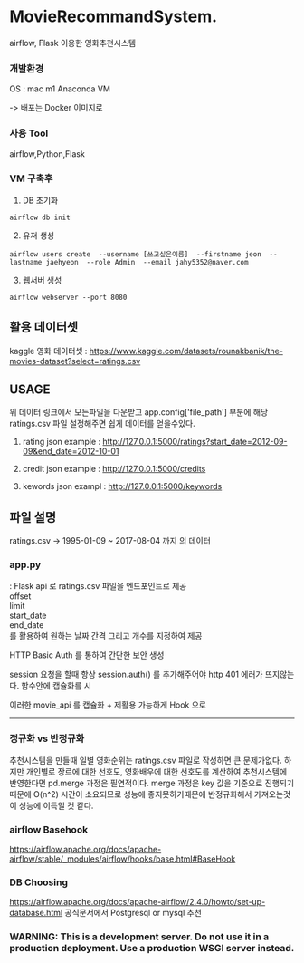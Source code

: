 # MovieRecommandSystem.
airflow, Flask 이용한 영화추천시스템

### 개발환경 
OS : mac m1 
Anaconda VM 

-> 배포는 Docker 이미지로 

### 사용 Tool 
airflow,Python,Flask

### VM 구축후  
1. DB 초기화  
```
airflow db init 
```
2. 유저 생성 
```
airflow users create  --username [쓰고싶은이름]  --firstname jeon  --lastname jaehyeon  --role Admin  --email jahy5352@naver.com 
```
3. 웹서버 생성 
```
airflow webserver --port 8080
```

## 활용 데이터셋 
kaggle 영화 데이터셋 : https://www.kaggle.com/datasets/rounakbanik/the-movies-dataset?select=ratings.csv

## USAGE 
위 데이터 링크에서 모든파일을 다운받고 app.config['file_path'] 부분에 해당 ratings.csv 파일 설정해주면 쉽게 데이터를 얻을수있다.  
1. rating json
example :  http://127.0.0.1:5000/ratings?start_date=2012-09-09&end_date=2012-10-01  

2. credit json
example : http://127.0.0.1:5000/credits 

3. kewords json
exampl : http://127.0.0.1:5000/keywords
## 파일 설명 
ratings.csv -> 1995-01-09 ~ 2017-08-04 까지 의 데이터


### app.py   
: Flask api 로 ratings.csv 파일을 엔드포인트로 제공   
offset   
limit   
start_date   
end_date   
를 활용하여 원하는 날짜 간격 그리고 개수를 지정하여 제공  

HTTP Basic Auth 를 통하여  간단한 보안 생성

session 요청을 할때 항상 session.auth() 를 추가해주어야 http 401 에러가 뜨지않는다. 함수안에 캡슐화를 시

이러한 movie_api 를  캡슐화 + 제활용 가능하게 Hook 으로 

--------------------------------------------------------------------------------------
### 정규화 vs 반정규화 

추천시스템을 만들때 일별 영화순위는 ratings.csv 파일로 작성하면 큰 문제가없다. 하지만 개인별로 장르에 대한 선호도, 영화배우에 대한 선호도를 계산하여 추천시스템에 반영한다면 
pd.merge 과정은 필연적이다. merge 과정은 key 값을 기준으로 진행되기때문에 O(n^2) 시간이 소요되므로 성능에 좋지못하기때문에 반정규화해서 가져오는것이 성능에 이득일 것 같다. 


### airflow Basehook
https://airflow.apache.org/docs/apache-airflow/stable/_modules/airflow/hooks/base.html#BaseHook 

### DB Choosing 
https://airflow.apache.org/docs/apache-airflow/2.4.0/howto/set-up-database.html 
공식문서에서 Postgresql or mysql 추천 

### WARNING: This is a development server. Do not use it in a production deployment. Use a production WSGI server instead.


